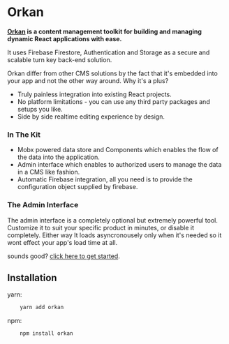 # Orkan

__[Orkan](https://www.orkanjs.com) is a content management toolkit for building and managing dynamic React applications with ease.__

It uses Firebase Firestore, Authentication and Storage as a secure and scalable turn key back-end solution.

Orkan differ from other CMS solutions by the fact that it's embedded into your app and not the other way around. Why it's a plus?
- Truly painless integration into existing React projects. 
- No platform limitations - you can use any third party packages and setups you like.
- Side by side realtime editing experience by design.

### In The Kit
- Mobx powered data store and Components which enables the flow of the data into the application.
- Admin interface which enables to authorized users to manage the data in a CMS like fashion.
- Automatic Firebase integration, all you need is to provide the configuration object supplied by firebase.


### The Admin Interface
The admin interface is a completely optional but extremely powerful tool. 
Customize it to suit your specific product in minutes, or disable it completely. 
Either way It loads asyncronousely only when it's needed so it wont effect your app's load time at all.

sounds good? [click here to get started](https://www.orkanjs.com/docs/getting-started).

## Installation
yarn:
```bash
    yarn add orkan
```
npm:
```bash
    npm install orkan
```

